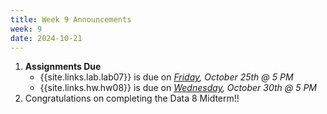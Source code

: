 ```yaml
---
title: Week 9 Announcements
week: 9
date: 2024-10-21
---
```


1. **Assignments Due**
    * {{site.links.lab.lab07}} is due on *<u>Friday</u>, October 25th @ 5 PM*
    * {{site.links.hw.hw08}} is due on *<u>Wednesday</u>, October 30th @ 5 PM*
2. Congratulations on completing the Data 8 Midterm!!
